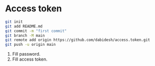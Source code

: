 # Access token

```bash
git init
git add README.md
git commit -m "first commit"
git branch -M main
git remote add origin https://github.com/dabidesh/access.token.git
git push -u origin main
```

1. Fill password.
2. Fill access token.

